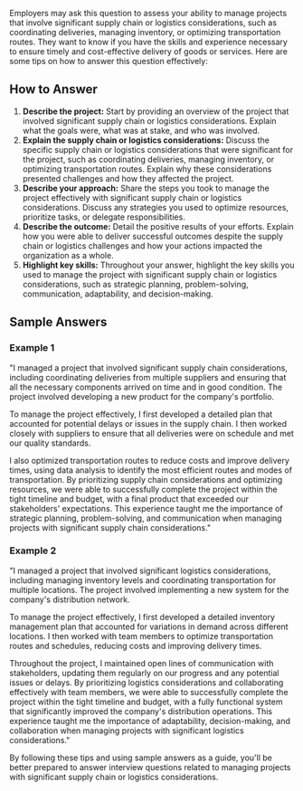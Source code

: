 
Employers may ask this question to assess your ability to manage projects that involve significant supply chain or logistics considerations, such as coordinating deliveries, managing inventory, or optimizing transportation routes. They want to know if you have the skills and experience necessary to ensure timely and cost-effective delivery of goods or services. Here are some tips on how to answer this question effectively:

How to Answer
-------------

1. **Describe the project:** Start by providing an overview of the project that involved significant supply chain or logistics considerations. Explain what the goals were, what was at stake, and who was involved.
2. **Explain the supply chain or logistics considerations:** Discuss the specific supply chain or logistics considerations that were significant for the project, such as coordinating deliveries, managing inventory, or optimizing transportation routes. Explain why these considerations presented challenges and how they affected the project.
3. **Describe your approach:** Share the steps you took to manage the project effectively with significant supply chain or logistics considerations. Discuss any strategies you used to optimize resources, prioritize tasks, or delegate responsibilities.
4. **Describe the outcome:** Detail the positive results of your efforts. Explain how you were able to deliver successful outcomes despite the supply chain or logistics challenges and how your actions impacted the organization as a whole.
5. **Highlight key skills:** Throughout your answer, highlight the key skills you used to manage the project with significant supply chain or logistics considerations, such as strategic planning, problem-solving, communication, adaptability, and decision-making.

Sample Answers
--------------

### Example 1

"I managed a project that involved significant supply chain considerations, including coordinating deliveries from multiple suppliers and ensuring that all the necessary components arrived on time and in good condition. The project involved developing a new product for the company's portfolio.

To manage the project effectively, I first developed a detailed plan that accounted for potential delays or issues in the supply chain. I then worked closely with suppliers to ensure that all deliveries were on schedule and met our quality standards.

I also optimized transportation routes to reduce costs and improve delivery times, using data analysis to identify the most efficient routes and modes of transportation. By prioritizing supply chain considerations and optimizing resources, we were able to successfully complete the project within the tight timeline and budget, with a final product that exceeded our stakeholders' expectations. This experience taught me the importance of strategic planning, problem-solving, and communication when managing projects with significant supply chain considerations."

### Example 2

"I managed a project that involved significant logistics considerations, including managing inventory levels and coordinating transportation for multiple locations. The project involved implementing a new system for the company's distribution network.

To manage the project effectively, I first developed a detailed inventory management plan that accounted for variations in demand across different locations. I then worked with team members to optimize transportation routes and schedules, reducing costs and improving delivery times.

Throughout the project, I maintained open lines of communication with stakeholders, updating them regularly on our progress and any potential issues or delays. By prioritizing logistics considerations and collaborating effectively with team members, we were able to successfully complete the project within the tight timeline and budget, with a fully functional system that significantly improved the company's distribution operations. This experience taught me the importance of adaptability, decision-making, and collaboration when managing projects with significant logistics considerations."

By following these tips and using sample answers as a guide, you'll be better prepared to answer interview questions related to managing projects with significant supply chain or logistics considerations.

